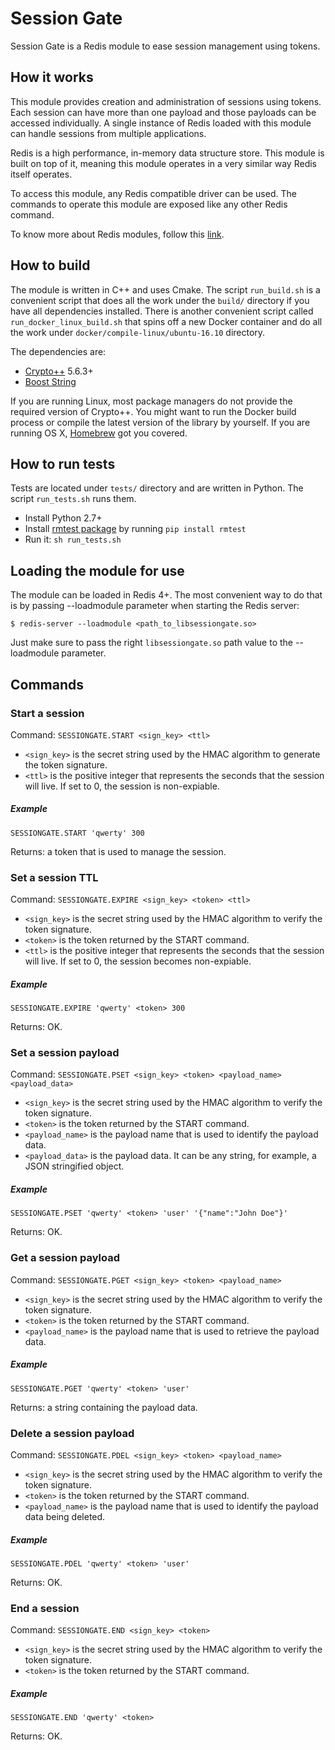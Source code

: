 # Session Gate

Session Gate is a Redis module to ease session management using tokens.

## How it works

This module provides creation and administration of sessions using tokens. Each session can have more than one payload and those payloads can be accessed individually. A single instance of Redis loaded with this module can handle sessions from multiple applications.

Redis is a high performance, in-memory data structure store. This module is built on top of it, meaning this module operates in a very similar way Redis itself operates.

To access this module, any Redis compatible driver can be used. The commands to operate this module are exposed like any other Redis command.

To know more about Redis modules, follow this [link](http://antirez.com/news/106).

## How to build

The module is written in C++ and uses Cmake. The script `run_build.sh` is a convenient script that does all the work under the `build/` directory if you have all dependencies installed. There is another convenient script called `run_docker_linux_build.sh` that spins off a new Docker container and do all the work under `docker/compile-linux/ubuntu-16.10` directory.

The dependencies are:
- [Crypto++](https://cryptopp.com/) 5.6.3+
- [Boost String](http://www.boost.org/doc/libs/1_63_0/doc/html/string_algo.html)

If you are running Linux, most package managers do not provide the required version of Crypto++. You might want to run the Docker build process or compile the latest version of the library by yourself.
If you are running OS X, [Homebrew](http://brewformulas.org/Cryptopp) got you covered.

## How to run tests

Tests are located under `tests/` directory and are written in Python. The script `run_tests.sh` runs them.

- Install Python 2.7+
- Install [rmtest package](https://github.com/RedisLabs/rmtest) by running `pip install rmtest`
- Run it: `sh run_tests.sh`

## Loading the module for use

The module can be loaded in Redis 4+. The most convenient way to do that is by passing --loadmodule parameter when starting the Redis server:

```
$ redis-server --loadmodule <path_to_libsessiongate.so>
```

Just make sure to pass the right `libsessiongate.so` path value to the --loadmodule parameter.

## Commands

### Start a session

Command: `SESSIONGATE.START <sign_key> <ttl>`

- `<sign_key>` is the secret string used by the HMAC algorithm to generate the token signature.
- `<ttl>` is the positive integer that represents the seconds that the session will live. If set to 0, the session is non-expiable.

##### Example
```
SESSIONGATE.START 'qwerty' 300
```

Returns: a token that is used to manage the session.

### Set a session TTL

Command: `SESSIONGATE.EXPIRE <sign_key> <token> <ttl>`

- `<sign_key>` is the secret string used by the HMAC algorithm to verify the token signature.
- `<token>` is the token returned by the START command.
- `<ttl>` is the positive integer that represents the seconds that the session will live. If set to 0, the session becomes non-expiable.

##### Example
```
SESSIONGATE.EXPIRE 'qwerty' <token> 300
```

Returns: OK.

### Set a session payload

Command: `SESSIONGATE.PSET <sign_key> <token> <payload_name> <payload_data>`

- `<sign_key>` is the secret string used by the HMAC algorithm to verify the token signature.
- `<token>` is the token returned by the START command.
- `<payload_name>` is the payload name that is used to identify the payload data.
- `<payload_data>` is the payload data. It can be any string, for example, a JSON stringified object.

##### Example
```
SESSIONGATE.PSET 'qwerty' <token> 'user' '{"name":"John Doe"}'
```

Returns: OK.

### Get a session payload

Command: `SESSIONGATE.PGET <sign_key> <token> <payload_name>`

- `<sign_key>` is the secret string used by the HMAC algorithm to verify the token signature.
- `<token>` is the token returned by the START command.
- `<payload_name>` is the payload name that is used to retrieve the payload data.

##### Example
```
SESSIONGATE.PGET 'qwerty' <token> 'user'
```

Returns: a string containing the payload data.

### Delete a session payload

Command: `SESSIONGATE.PDEL <sign_key> <token> <payload_name>`

- `<sign_key>` is the secret string used by the HMAC algorithm to verify the token signature.
- `<token>` is the token returned by the START command.
- `<payload_name>` is the payload name that is used to identify the payload data being deleted.

##### Example
```
SESSIONGATE.PDEL 'qwerty' <token> 'user'
```

Returns: OK.

### End a session

Command: `SESSIONGATE.END <sign_key> <token>`

- `<sign_key>` is the secret string used by the HMAC algorithm to verify the token signature.
- `<token>` is the token returned by the START command.

##### Example
```
SESSIONGATE.END 'qwerty' <token>
```

Returns: OK.
